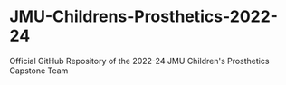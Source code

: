 # JMU-Childrens-Prosthetics-2022-24
Official GitHub Repository of the 2022-24 JMU Children's Prosthetics Capstone Team
